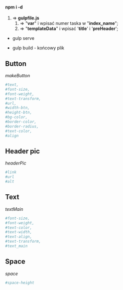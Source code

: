 #### npm i -d ####

1. => __gulpfile.js__
    1. => "__var__" i wpisać numer taska w "__index_name__";
    2. => "__templateData__" i wpisać '__title__' i '__preHeader__';


+ gulp serve

+ gulp build - końcowy plik



## Button
_makeButton_
```bash
#text,
#font-size,
#font-weight,
#text-transform,
#url,
#width-btn,
#height-btn,
#bg-color,
#border-color,
#border-radius,
#text-color,
#align
```

## Header pic
_headerPic_

```bash
#link
#url
#alt
```

## Text
_textMain_

```bash
#font-size,
#font-weight,
#text-color,
#text-width,
#text-align,
#text-transform,
#text_main
`````

## Space
_space_

```bash
#space-height
```




